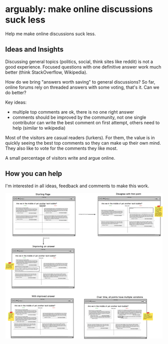 # arguably: make online discussions suck less

Help me make online discussions suck less.

## Ideas and Insights

Discussing general topics (politics, social, think sites like reddit) is not a good experience. Focused questions with one definitive answer work much better (think StackOverflow, Wikipedia).

How do we bring "answers worth saving" to general discussions? So far, online forums rely on threaded answers with some voting, that's it. Can we do better?

Key ideas:

* multiple top comments are ok, there is no one right answer
* comments should be improved by the community, not one single contributor can write the best comment on first attempt, others need to help (similar to wikipedia) 


Most of the visitors are casual readers (lurkers). For them, the value is in quickly seeing the best top comments so they can make up their own mind. They also like to vote for the comments they like most.

A small percentage of visitors write and argue online.

## How you can help

I'm interested in all ideas, feedback and comments to make this work.

![Balsamiq Mockup](Mockup.png)

